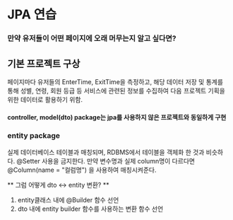 # JPA 연습

### 만약 유저들이 어떤 페이지에 오래 머무는지 알고 싶다면?

## 기본 프로젝트 구상

페이지마다 유저들의 EnterTime, ExitTime을 측정하고, 해당 데이터 저장 및 통계를 통해
성별, 연령, 회원 등급 등 서비스에 관련된 정보를 수집하여 다음 프로젝트 기획을 위한 데이터로 활용하기 위함.

#### controller, model(dto) package는 jpa를 사용하지 않은 프로젝트와 동일하게 구현

### entity package

실제 데이터베이스 테이블과 매칭되며, RDBMS에서 테이블을 객체화 한 것과 비슷하다.
@Setter 사용을 금지한다.
만약 변수명과 실제 column명이 다르다면 @Column(name = "컬럼명") 을 사용하여 매칭시켜준다.


** 그럼 어떻게 dto <-> entity 변환? **
1. entity클래스 내에 @Builder 함수 선언
2. dto 내에 entity builder 함수를 사용하는 변환 함수 선언
